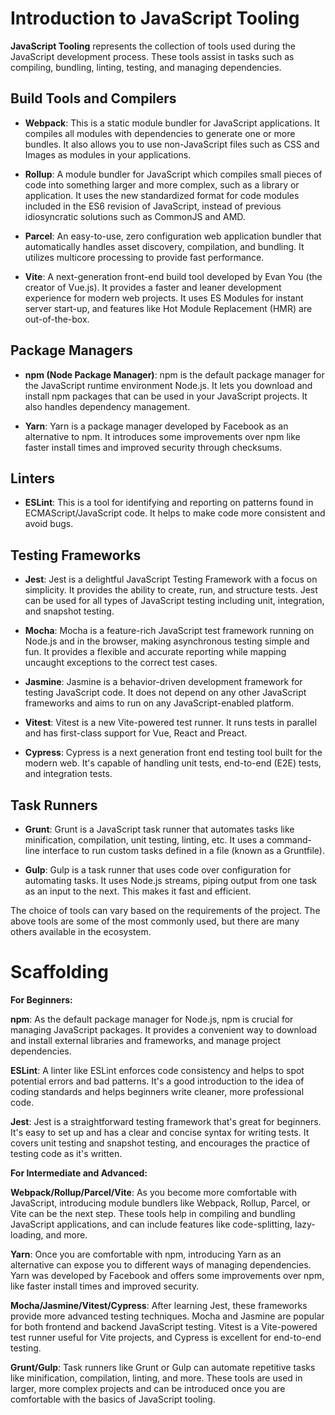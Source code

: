 # Introduction to JavaScript Tooling

**JavaScript Tooling** represents the collection of tools used during the JavaScript development process. These tools assist in tasks such as compiling, bundling, linting, testing, and managing dependencies. 

## Build Tools and Compilers

- **Webpack**: This is a static module bundler for JavaScript applications. It compiles all modules with dependencies to generate one or more bundles. It also allows you to use non-JavaScript files such as CSS and Images as modules in your applications.

- **Rollup**: A module bundler for JavaScript which compiles small pieces of code into something larger and more complex, such as a library or application. It uses the new standardized format for code modules included in the ES6 revision of JavaScript, instead of previous idiosyncratic solutions such as CommonJS and AMD.

- **Parcel**: An easy-to-use, zero configuration web application bundler that automatically handles asset discovery, compilation, and bundling. It utilizes multicore processing to provide fast performance.

- **Vite**: A next-generation front-end build tool developed by Evan You (the creator of Vue.js). It provides a faster and leaner development experience for modern web projects. It uses ES Modules for instant server start-up, and features like Hot Module Replacement (HMR) are out-of-the-box.

## Package Managers

- **npm (Node Package Manager)**: npm is the default package manager for the JavaScript runtime environment Node.js. It lets you download and install npm packages that can be used in your JavaScript projects. It also handles dependency management.

- **Yarn**: Yarn is a package manager developed by Facebook as an alternative to npm. It introduces some improvements over npm like faster install times and improved security through checksums.

## Linters

- **ESLint**: This is a tool for identifying and reporting on patterns found in ECMAScript/JavaScript code. It helps to make code more consistent and avoid bugs.

## Testing Frameworks

- **Jest**: Jest is a delightful JavaScript Testing Framework with a focus on simplicity. It provides the ability to create, run, and structure tests. Jest can be used for all types of JavaScript testing including unit, integration, and snapshot testing.

- **Mocha**: Mocha is a feature-rich JavaScript test framework running on Node.js and in the browser, making asynchronous testing simple and fun. It provides a flexible and accurate reporting while mapping uncaught exceptions to the correct test cases.

- **Jasmine**: Jasmine is a behavior-driven development framework for testing JavaScript code. It does not depend on any other JavaScript frameworks and aims to run on any JavaScript-enabled platform.

- **Vitest**: Vitest is a new Vite-powered test runner. It runs tests in parallel and has first-class support for Vue, React and Preact.

- **Cypress**: Cypress is a next generation front end testing tool built for the modern web. It's capable of handling unit tests, end-to-end (E2E) tests, and integration tests.

## Task Runners

- **Grunt**: Grunt is a JavaScript task runner that automates tasks like minification, compilation, unit testing, linting, etc. It uses a command-line interface to run custom tasks defined in a file (known as a Gruntfile).

- **Gulp**: Gulp is a task runner that uses code over configuration for automating tasks. It uses Node.js streams, piping output from one task as an input to the next. This makes it fast and efficient.

The choice of tools can vary based on the requirements of the project. The above tools are some of the most commonly used, but there are many others available in the ecosystem.

# Scaffolding

**For Beginners:**

**npm**: As the default package manager for Node.js, npm is crucial for managing JavaScript packages. It provides a convenient way to download and install external libraries and frameworks, and manage project dependencies.

**ESLint**: A linter like ESLint enforces code consistency and helps to spot potential errors and bad patterns. It's a good introduction to the idea of coding standards and helps beginners write cleaner, more professional code.

**Jest**: Jest is a straightforward testing framework that's great for beginners. It's easy to set up and has a clear and concise syntax for writing tests. It covers unit testing and snapshot testing, and encourages the practice of testing code as it's written.

**For Intermediate and Advanced:**

**Webpack/Rollup/Parcel/Vite**: As you become more comfortable with JavaScript, introducing module bundlers like Webpack, Rollup, Parcel, or Vite can be the next step. These tools help in compiling and bundling JavaScript applications, and can include features like code-splitting, lazy-loading, and more.

**Yarn**: Once you are comfortable with npm, introducing Yarn as an alternative can expose you to different ways of managing dependencies. Yarn was developed by Facebook and offers some improvements over npm, like faster install times and improved security.

**Mocha/Jasmine/Vitest/Cypress**: After learning Jest, these frameworks provide more advanced testing techniques. Mocha and Jasmine are popular for both frontend and backend JavaScript testing. Vitest is a Vite-powered test runner useful for Vite projects, and Cypress is excellent for end-to-end testing.

**Grunt/Gulp**: Task runners like Grunt or Gulp can automate repetitive tasks like minification, compilation, linting, and more. These tools are used in larger, more complex projects and can be introduced once you are comfortable with the basics of JavaScript tooling.
